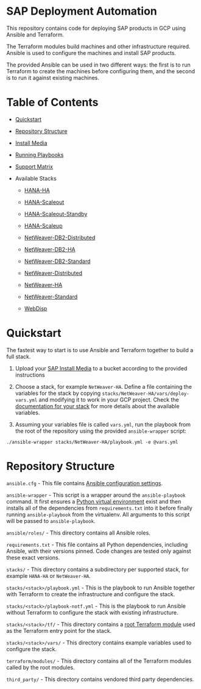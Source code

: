 # SAP Deployment Automation

This repository contains code for deploying SAP products in GCP using Ansible and Terraform.

The Terraform modules build machines and other infrastructure required. Ansible is used to configure the machines and install SAP products.

The provided Ansible can be used in two different ways: the first is to run Terraform to create the machines before configuring them, and the second is to run it against existing machines.

# Table of Contents

* [Quickstart](#quickstart)

* [Repository Structure](#repository-structure)

* [Install Media](./install-media.md)

* [Running Playbooks](./running-playbooks.md)

* [Support Matrix](./support-matrix.md)

* Available Stacks

  * [HANA-HA](./stacks/hana-ha.md)

  * [HANA-Scaleout](./stacks/hana-scaleout.md)

  * [HANA-Scaleout-Standby](./stacks/hana-scaleout-standby.md)

  * [HANA-Scaleup](./stacks/hana-scaleup.md)

  * [NetWeaver-DB2-Distributed](./stacks/netweaver-db2-distributed.md)

  * [NetWeaver-DB2-HA](./stacks/netweaver-db2-ha.md)

  * [NetWeaver-DB2-Standard](./stacks/netweaver-db2-standard.md)

  * [NetWeaver-Distributed](./stacks/netweaver-distributed.md)

  * [NetWeaver-HA](./stacks/netweaver-ha.md)

  * [NetWeaver-Standard](./stacks/netweaver-standard.md)

  * [WebDisp](./stacks/web-dispatcher.md)

# Quickstart

The fastest way to start is to use Ansible and Terraform together to build a full stack.

1. Upload your [SAP Install Media](./install-media.md) to a bucket according to the provided instructions

2. Choose a stack, for example `NetWeaver-HA`. Define a file containing the variables for the stack by copying `stacks/NetWeaver-HA/vars/deploy-vars.yml` and modifying it to work in your GCP project. Check the [documentation for your stack](./docs/stacks) for more details about the available variables.

3. Assuming your variables file is called `vars.yml`, run the playbook from the root of the repository using the provided `ansible-wrapper` script:

```
./ansible-wrapper stacks/NetWeaver-HA/playbook.yml -e @vars.yml
```

# Repository Structure

`ansible.cfg` - This file contains [Ansible configuration settings](https://docs.ansible.com/ansible/latest/reference_appendices/config.html).

`ansible-wrapper` - This script is a wrapper around the `ansible-playbook` command. It first ensures a [Python virtual environment](https://docs.python.org/3/tutorial/venv.html) exist and then installs all of the dependencies from `requirements.txt` into it before finally running `ansible-playbook` from the virtualenv. All arguments to this script will be passed to `ansible-playbook`.

`ansible/roles/` - This directory contains all Ansible roles.

`requirements.txt` - This file contains all Python dependencies, including Ansible, with their versions pinned. Code changes are tested only against these exact versions.

`stacks/` - This directory contains a subdirectory per supported stack, for example `HANA-HA` or `NetWeaver-HA`.

`stacks/<stack>/playbook.yml` - This is the playbook to run Ansible together with Terraform to create the infrastructure and configure the stack.

`stacks/<stack>/playbook-notf.yml` - This is the playbook to run Ansible without Terraform to configure the stack with existing infrastructure.

`stacks/<stack>/tf/` - This directory contains a [root Terraform module](https://www.terraform.io/language/modules#the-root-module) used as the Terraform entry point for the stack.

`stacks/<stack>/vars/` - This directory contains example variables used to configure the stack.

`terraform/modules/` - This directory contains all of the Terraform modules called by the root modules.

`third_party/` - This directory contains vendored third party dependencies.
